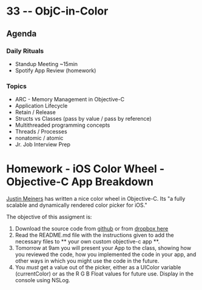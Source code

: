 # 33 -- ObjC-in-Color

## Agenda

### Daily Rituals

* Standup Meeting ~15min
* Spotify App Review (homework)

### Topics

* ARC - Memory Management in Objective-C
* Application Lifecycle
* Retain / Release
* Structs vs Classes (pass by value / pass by reference)
* Multithreaded programming concepts
* Threads / Processes
* nonatomic / atomic
* Jr. Job Interview Prep


# Homework - iOS Color Wheel - Objective-C App Breakdown

[Justin Meiners](https://github.com/justinmeiners) has written a nice color wheel in Objective-C. Its "a fully scalable and dynamically rendered color picker for iOS."

The objective of this assigment is:

1. Download the source code from [github](https://github.com/justinmeiners/ios-color-wheel/archive/master.zip) or from [dropbox here](https://www.dropbox.com/s/4grc8m95rmnkkp7/ios-color-wheel-master.zip?dl=0)
2. Read the README.md file with the instructions given to add the necessary files to ** your own custom objective-c app **.
3. Tomorrow at 9am you will present your App to the class, showing how you reviewed the code, how you implemented the code in your app, and other ways in which you might use the code in the future.
4. You *must* get a value out of the picker, either as a UIColor variable (currentColor) or as the R G B Float values for future use. Display in the console using NSLog.

